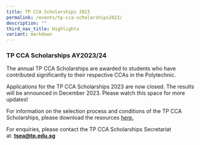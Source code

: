 ```yaml
---
title: TP CCA Scholarships 2023
permalink: /events/tp-cca-scholarships2023/
description: ""
third_nav_title: Highlights
variant: markdown
---
```

### **TP CCA Scholarships AY2023/24**

The annual TP CCA Scholarships are awarded to students who have contributed significantly to their respective CCAs in the Polytechnic.

Applications for the TP CCA Scholarships 2023 are now closed. The results will be announced in December 2023. Please watch this space for more updates!

For information on the selection process and conditions of the TP CCA Scholarships, please download the resources [here.](https://apc01.safelinks.protection.outlook.com/?url=https%3A%2F%2Ftp-vc-staging.netlify.app%2Ffiles%2FCCA%2520Scholarships%2Ftp%2520cca%2520scholarship%25202023-criteria.pdf&data=05%7C01%7CTracy_NG%40TP.EDU.SG%7Cb18fa9a60793405ef7af08dbcfa14a6e%7C25a99bf08e72472aae50adfbdf0df6f1%7C0%7C0%7C638332063891198012%7CUnknown%7CTWFpbGZsb3d8eyJWIjoiMC4wLjAwMDAiLCJQIjoiV2luMzIiLCJBTiI6Ik1haWwiLCJXVCI6Mn0%3D%7C3000%7C%7C%7C&sdata=HsAI%2Bwj9%2BEqoatLVINuyoEXOBno6kMIDVna4Ck928xA%3D&reserved=0)

For enquiries, please contact the TP CCA Scholarships Secretariat at: [**tsea@tp.edu.sg**](mailto:tsea@tp.edu.sg)